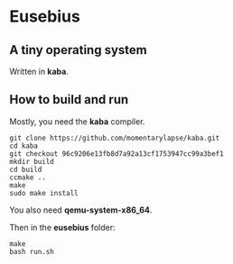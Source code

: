 # Eusebius

## A tiny operating system

Written in **kaba**.

## How to build and run

Mostly, you need the **kaba** compiler.

```
git clone https://github.com/momentarylapse/kaba.git
cd kaba
git checkout 96c9206e13fb8d7a92a13cf1753947cc99a3bef1
mkdir build
cd build
ccmake ..
make
sudo make install
```

You also need **qemu-system-x86_64**.

Then in the **eusebius** folder:
```
make
bash run.sh
```


